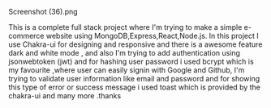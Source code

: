 Screenshot (36).png

This is a complete full stack project where I'm trying to make a simple e-commerce website using MongoDB,Express,React,Node.js. In this project I use Chakra-ui for designing and responsive and there is a awesome feature dark and white mode , and also I'm trying to add authentication using jsonwebtoken (jwt) and for hashing user password i used bcrypt which is my favourite ,where user can easily signin with Google and Github, I'm trying to validate user information like email and password and for showing this type of error or success message i used toast which is provided by the chakra-ui and many more .thanks
